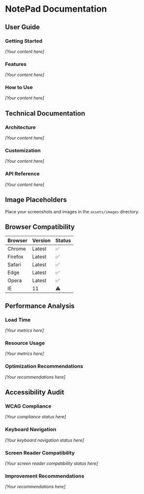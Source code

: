 # NotePad Documentation

## User Guide

### Getting Started
*[Your content here]*

### Features
*[Your content here]*

### How to Use
*[Your content here]*

## Technical Documentation

### Architecture
*[Your content here]*

### Customization
*[Your content here]*

### API Reference
*[Your content here]*

## Image Placeholders

Place your screenshots and images in the `assets/images` directory.

## Browser Compatibility

| Browser | Version | Status |
|---------|---------|--------|
| Chrome  | Latest  | ✅     |
| Firefox | Latest  | ✅     |
| Safari  | Latest  | ✅     |
| Edge    | Latest  | ✅     |
| Opera   | Latest  | ✅     |
| IE      | 11      | ⚠️     |

## Performance Analysis

### Load Time
*[Your metrics here]*

### Resource Usage
*[Your metrics here]*

### Optimization Recommendations
*[Your recommendations here]*

## Accessibility Audit

### WCAG Compliance
*[Your compliance status here]*

### Keyboard Navigation
*[Your keyboard navigation status here]*

### Screen Reader Compatibility
*[Your screen reader compatibility status here]*

### Improvement Recommendations
*[Your recommendations here]* 